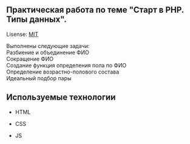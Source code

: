 ## Практическая работа по теме "Старт в PHP. Типы данных".

Lisense: [MIT](lisence.md)

Выполнены следующие задачи:<br>
Разбиение и объединение ФИО<br>
Сокращение ФИО<br>
Создание функция определения пола по ФИО<br>
Определение возрастно-полового состава<br>
Идеальный подбор пары<br>




## Используемые технологии


* HTML

* CSS

* JS
